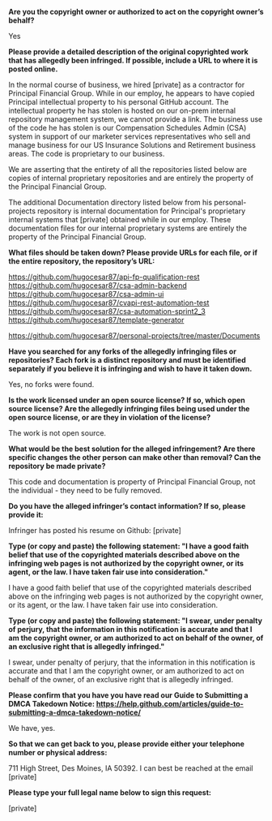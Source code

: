 **Are you the copyright owner or authorized to act on the copyright owner’s behalf?**    
    
Yes    
    
**Please provide a detailed description of the original copyrighted work that has allegedly been infringed. If possible, include a URL to where it is posted online.**    
    
In the normal course of business, we hired [private] as a contractor for Principal Financial Group. While in our employ, he appears to have copied Principal intellectual property to his personal GitHub account. The intellectual property he has stolen is hosted on our on-prem internal repository management system, we cannot provide a link. The business use of the code he has stolen is our Compensation Schedules Admin (CSA) system in support of our marketer services representatives who sell and manage business for our US Insurance Solutions and Retirement business areas. The code is proprietary to our business.    
    
We are asserting that the entirety of all the repositories listed below are copies of internal proprietary repositories and are entirely the property of the Principal Financial Group.    
    
The additional Documentation directory listed below from his personal-projects repository is internal documentation for Principal's proprietary internal systems that [private] obtained while in our employ. These documentation files for our internal proprietary systems are entirely the property of the Principal Financial Group.    
    
**What files should be taken down? Please provide URLs for each file, or if the entire repository, the repository’s URL:**    
    
https://github.com/hugocesar87/api-fp-qualification-rest     
https://github.com/hugocesar87/csa-admin-backend     
https://github.com/hugocesar87/csa-admin-ui     
https://github.com/hugocesar87/cvapi-rest-automation-test     
https://github.com/hugocesar87/csa-automation-sprint2_3     
https://github.com/hugocesar87/template-generator    
    
https://github.com/hugocesar87/personal-projects/tree/master/Documents    
    
**Have you searched for any forks of the allegedly infringing files or repositories? Each fork is a distinct repository and must be identified separately if you believe it is infringing and wish to have it taken down.**    
    
Yes, no forks were found.    
    
**Is the work licensed under an open source license? If so, which open source license? Are the allegedly infringing files being used under the open source license, or are they in violation of the license?**    
    
The work is not open source.    
    
**What would be the best solution for the alleged infringement? Are there specific changes the other person can make other than removal? Can the repository be made private?**    
    
This code and documentation is property of Principal Financial Group, not the individual - they need to be fully removed.    
    
**Do you have the alleged infringer’s contact information? If so, please provide it:**    
    
Infringer has posted his resume on Github: [private]
    
**Type (or copy and paste) the following statement: "I have a good faith belief that use of the copyrighted materials described above on the infringing web pages is not authorized by the copyright owner, or its agent, or the law. I have taken fair use into consideration."**    
    
I have a good faith belief that use of the copyrighted materials described above on the infringing web pages is not authorized by the copyright owner, or its agent, or the law. I have taken fair use into consideration.    
    
**Type (or copy and paste) the following statement: "I swear, under penalty of perjury, that the information in this notification is accurate and that I am the copyright owner, or am authorized to act on behalf of the owner, of an exclusive right that is allegedly infringed."**    
    
I swear, under penalty of perjury, that the information in this notification is accurate and that I am the copyright owner, or am authorized to act on behalf of the owner, of an exclusive right that is allegedly infringed.    
    
**Please confirm that you have you have read our Guide to Submitting a DMCA Takedown Notice: https://help.github.com/articles/guide-to-submitting-a-dmca-takedown-notice/**    
    
We have, yes.    
    
**So that we can get back to you, please provide either your telephone number or physical address:**    
    
711 High Street, Des Moines, IA 50392. I can best be reached at the email [private]    
    
**Please type your full legal name below to sign this request:**    
    
[private]  
